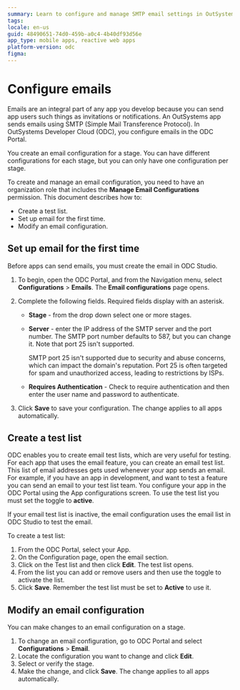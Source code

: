 ```yaml
---
summary: Learn to configure and manage SMTP email settings in OutSystems Developer Cloud (ODC) for app stages.
tags:
locale: en-us
guid: 48490651-74d0-459b-a0c4-4b40df93d56e
app_type: mobile apps, reactive web apps
platform-version: odc
figma:
---
```


# Configure emails

Emails are an integral part of any app you develop because you can send app users such things as invitations or notifications. An OutSystems app sends emails using SMTP (Simple Mail Transference Protocol). In OutSystems Developer Cloud (ODC), you configure emails in the ODC Portal.

You create an email configuration for a stage. You can have different configurations for each stage, but you can only have one configuration per stage.

To create and manage an email configuration, you need to have an organization role that includes the **Manage Email Configurations** permission.
This document describes how to:

* Create a test list.
* Set up email for the first time.
* Modify an email configuration.

## Set up email for the first time

Before apps can send emails, you must create the email in ODC Studio.

1. To begin, open the ODC Portal, and from the Navigation menu, select **Configurations** > **Emails**. The **Email configurations** page opens.  
1. Complete the following fields. Required fields display with an asterisk.
      * **Stage** - from the drop down select one or more stages.
      * **Server** - enter the IP address of the SMTP server and the port number. The SMTP port number defaults to 587, but you can change it. Note that port 25 isn't supported.

        <div class="info" markdown="1">

        SMTP port 25 isn't supported due to security and abuse concerns, which can impact the domain's reputation. Port 25 is often targeted for spam and unauthorized access, leading to restrictions by ISPs.

        </div>
        
      * **Requires Authentication** - Check to require authentication and then enter the user name and password to authenticate.

1. Click **Save** to save your configuration. The change applies to all apps automatically.

## Create a test list

ODC enables you to create email test lists, which are very useful for testing. For each app that uses the email feature, you can create an email test list. This list of email addresses gets used whenever your app sends an email. For example, if you have an app in development, and want to test a feature you can send an email to your test list team. You configure your app in the ODC Portal using the App configurations screen. To use the test list you must set the toggle to **active**.

<div class="info" markdown="1">

If your email test list is inactive, the email configuration uses the email list in ODC Studio to test the email.

</div>

To create a test list:

1. From the ODC Portal, select your App.
1. On the Configuration page, open the email section.
1. Click on the Test list and then click **Edit**. The test list opens.
1. From the list you can add or remove users and then use the toggle to activate the list.  
1. Click **Save**. Remember the test list must be set to **Active** to use it.

## Modify an email configuration

You can make changes to an email configuration on a stage.

1. To change an email configuration, go to ODC Portal and select **Configurations** > **Email**.
1. Locate the configuration you want to change and click **Edit**.  
1. Select or verify the stage.
1. Make the change, and click **Save**. The change applies to all apps automatically.
